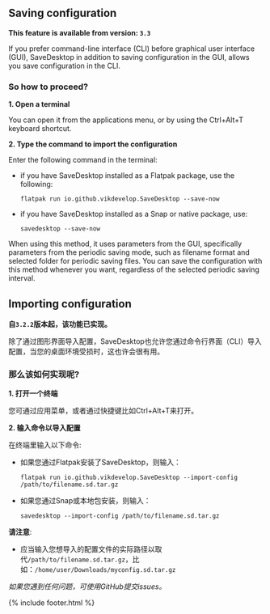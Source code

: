 ## Saving configuration

**This feature is available from version: `3.3`**

If you prefer command-line interface (CLI) before graphical user interface (GUI), SaveDesktop in addition to saving configuration in the GUI, allows you save configuration in the CLI.

### So how to proceed?

**1. Open a terminal**

You can open it from the applications menu, or by using the Ctrl+Alt+T keyboard shortcut.

**2. Type the command to import the configuration**

Enter the following command in the terminal:
- if you have SaveDesktop installed as a Flatpak package, use the following:

     ```
     flatpak run io.github.vikdevelop.SaveDesktop --save-now
     ```

- if you have SaveDesktop installed as a Snap or native package, use:
     ```
     savedesktop --save-now
     ```

When using this method, it uses parameters from the GUI, specifically parameters from the periodic saving mode, such as filename format and selected folder for periodic saving files. You can save the configuration with this method whenever you want, regardless of the selected periodic saving interval.

## Importing configuration

**自`3.2.2`版本起，该功能已实现。**

除了通过图形界面导入配置，SaveDesktop也允许您通过命令行界面（CLI）导入配置，当您的桌面环境受损时，这也许会很有用。

### 那么该如何实现呢?
**1. 打开一个终端**

您可通过应用菜单，或者通过快捷键比如Ctrl+Alt+T来打开。

**2. 输入命令以导入配置**

在终端里输入以下命令:
- 如果您通过Flatpak安装了SaveDesktop，则输入：

     ```
     flatpak run io.github.vikdevelop.SaveDesktop --import-config /path/to/filename.sd.tar.gz
     ```

- 如果您通过Snap或本地包安装，则输入：
     ```
     savedesktop --import-config /path/to/filename.sd.tar.gz
     ```

**请注意**:
- 应当输入您想导入的配置文件的实际路径以取代`/path/to/filename.sd.tar.gz`，比如：`/home/user/Downloads/myconfig.sd.tar.gz`

_如果您遇到任何问题，可使用GitHub提交issues。_

{% include footer.html %}
